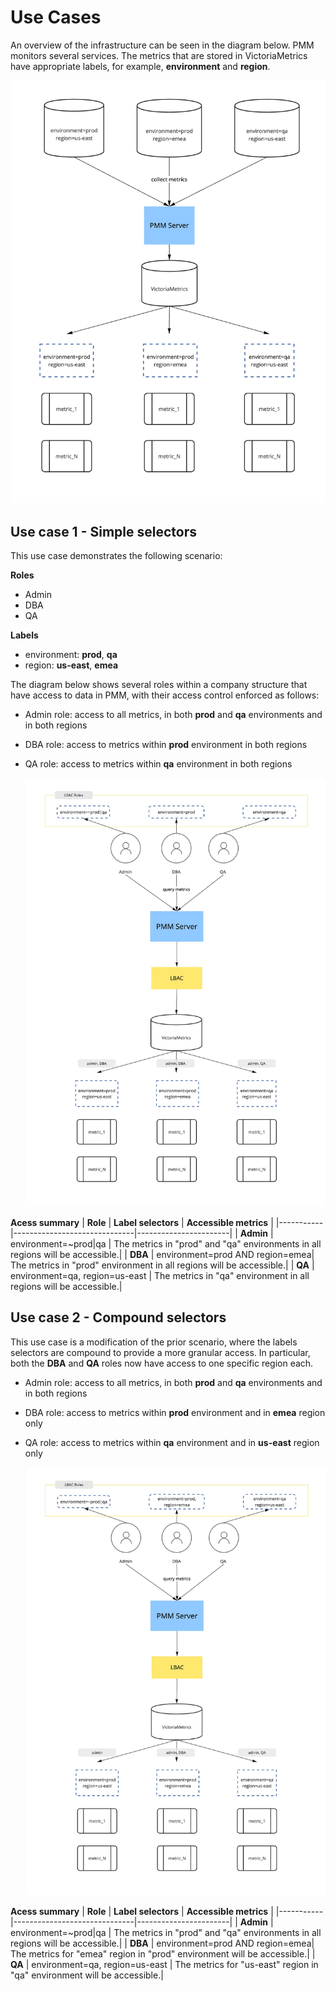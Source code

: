 # Use Cases

An overview of the infrastructure can be seen in the diagram below. PMM monitors several services. The metrics that are stored in VictoriaMetrics have appropriate labels, for example, **environment** and **region**.

  <!-- source: https://miro.com/app/board/uXjVPfHchvM=/ -->
  ![PMM Access Control - Metrics collection](../../../images/lbac/pmm-lbac-collect-metrics.jpg)


## Use case 1 - Simple selectors

This use case demonstrates the following scenario:

**Roles**

- Admin
- DBA
- QA

**Labels**

- environment: **prod**, **qa**
- region: **us-east**, **emea**

The diagram below shows several roles within a company structure that have access to data in PMM, with their access control enforced as follows:

- Admin role: access to all metrics, in both **prod** and **qa** environments and in both regions
- DBA role: access to metrics within **prod** environment in both regions
- QA role: access to metrics within **qa** environment in both regions

    <!-- source: https://miro.com/app/board/uXjVPfHchvM=/ -->
    ![PMM Access Control - Roles](../../../images/lbac/pmm-lbac-query-metrics-1.jpg)

**Acess summary**
| **Role**  | **Label selectors** | **Accessible metrics** |
|-----------|------------------------------|-----------------------|
| **Admin** | environment=~prod|qa | The metrics in "prod" and "qa" environments in all regions will be accessible.|
| **DBA**   | environment=prod AND region=emea| The metrics in "prod" environment in all regions will be accessible.|
| **QA**    | environment=qa, region=us-east | The metrics in "qa" environment in all regions will be accessible.|


## Use case 2 - Compound selectors

This use case is a modification of the prior scenario, where the labels selectors are compound to provide a more granular access. In particular, both the **DBA** and **QA** roles now have access to one specific region each.


- Admin role: access to all metrics, in both **prod** and **qa** environments and in both regions
- DBA role: access to metrics within **prod** environment and in **emea** region only
- QA role: access to metrics within **qa** environment and in **us-east** region only

    <!-- source: https://miro.com/app/board/uXjVPfHchvM=/ -->
    ![PMM Access Control - Roles](../../../images/lbac/pmm-lbac-query-metrics-2.jpg)


**Acess summary**
| **Role**  | **Label selectors** | **Accessible metrics** |
|-----------|------------------------------|-----------------------|
| **Admin** | environment=~prod|qa | The metrics in "prod" and "qa" environments in all regions will be accessible.|
| **DBA**   | environment=prod AND region=emea| The metrics for "emea" region in "prod" environment will be accessible.|
| **QA**    | environment=qa, region=us-east | The metrics for "us-east" region in "qa" environment will be accessible.|
